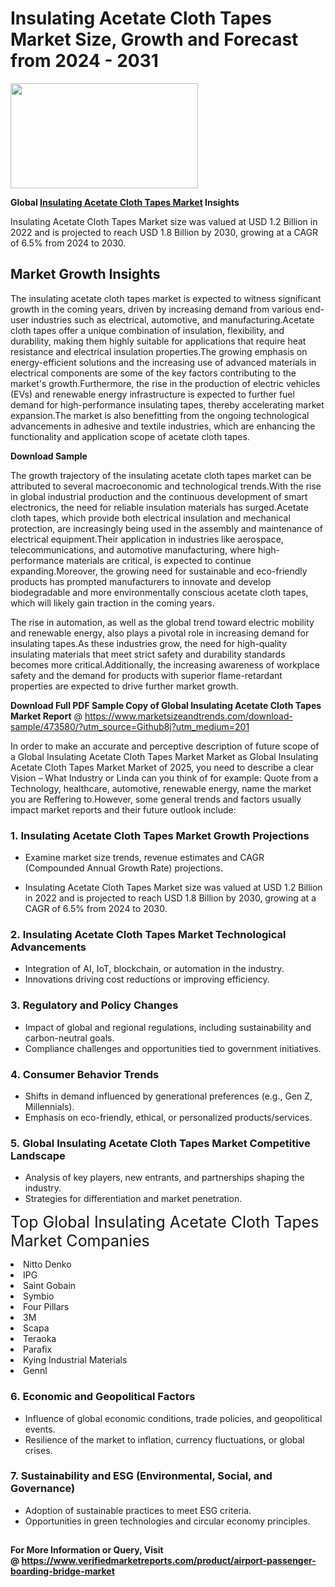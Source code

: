 <H1>Insulating Acetate Cloth Tapes Market Size, Growth and Forecast from 2024 - 2031</H1><img class="aligncenter size-medium wp-image-584254" src="https://thirdeyenews.in/wp-content/uploads/2024/09/Global-Market-Research-300x168.jpeg" alt="" width="300" height="168" /><p><strong>Global&nbsp;<a href="https://www.marketsizeandtrends.com/download-sample/473580/?utm_source=Github8j?utm_medium=201">Insulating Acetate Cloth Tapes Market</a> Insights</strong></p><p>Insulating Acetate Cloth Tapes Market size was valued at USD 1.2 Billion in 2022 and is projected to reach USD 1.8 Billion by 2030, growing at a CAGR of 6.5% from 2024 to 2030.</p><p><h2>Market Growth Insights</h2> <p>The insulating acetate cloth tapes market is expected to witness significant growth in the coming years, driven by increasing demand from various end-user industries such as electrical, automotive, and manufacturing.Acetate cloth tapes offer a unique combination of insulation, flexibility, and durability, making them highly suitable for applications that require heat resistance and electrical insulation properties.The growing emphasis on energy-efficient solutions and the increasing use of advanced materials in electrical components are some of the key factors contributing to the market's growth.Furthermore, the rise in the production of electric vehicles (EVs) and renewable energy infrastructure is expected to further fuel demand for high-performance insulating tapes, thereby accelerating market expansion.The market is also benefitting from the ongoing technological advancements in adhesive and textile industries, which are enhancing the functionality and application scope of acetate cloth tapes.</p> <p><strong>Download Sample</strong></p> <p>The growth trajectory of the insulating acetate cloth tapes market can be attributed to several macroeconomic and technological trends.With the rise in global industrial production and the continuous development of smart electronics, the need for reliable insulation materials has surged.Acetate cloth tapes, which provide both electrical insulation and mechanical protection, are increasingly being used in the assembly and maintenance of electrical equipment.Their application in industries like aerospace, telecommunications, and automotive manufacturing, where high-performance materials are critical, is expected to continue expanding.Moreover, the growing need for sustainable and eco-friendly products has prompted manufacturers to innovate and develop biodegradable and more environmentally conscious acetate cloth tapes, which will likely gain traction in the coming years.<p>The rise in automation, as well as the global trend toward electric mobility and renewable energy, also plays a pivotal role in increasing demand for insulating tapes.As these industries grow, the need for high-quality insulating materials that meet strict safety and durability standards becomes more critical.Additionally, the increasing awareness of workplace safety and the demand for products with superior flame-retardant properties are expected to drive further market growth.</p> <p><span class=""><strong>Download Full PDF Sample Copy of Global Insulating Acetate Cloth Tapes Market Report</strong> @ <a href="https://www.marketsizeandtrends.com/download-sample/473580/?utm_source=Github8j?utm_medium=201" target="_blank">https://www.marketsizeandtrends.com/download-sample/473580/?utm_source=Github8j?utm_medium=201</a></span></p><p>In order to make an accurate and perceptive description of future scope of a Global&nbsp;Insulating Acetate Cloth Tapes Market Market as Global&nbsp;Insulating Acetate Cloth Tapes Market Market of 2025, you need to describe a clear Vision &ndash; What Industry or Linda can you think of for example: Quote from a Technology, healthcare, automotive, renewable energy, name the market you are Reffering to.However, some general trends and factors usually impact market reports and their future outlook include:</p><h3>1.&nbsp;<strong>Insulating Acetate Cloth Tapes Market Growth Projections</strong></h3><ul><li>Examine market size trends, revenue estimates and CAGR (Compounded Annual Growth Rate) projections.</li><li><p>Insulating Acetate Cloth Tapes Market size was valued at USD 1.2 Billion in 2022 and is projected to reach USD 1.8 Billion by 2030, growing at a CAGR of 6.5% from 2024 to 2030.</p></li></ul><h3>2.&nbsp;<strong>Insulating Acetate Cloth Tapes Market Technological Advancements</strong></h3><ul><li>Integration of AI, IoT, blockchain, or automation in the industry.</li><li>Innovations driving cost reductions or improving efficiency.</li></ul><h3>3.&nbsp;<strong>Regulatory and Policy Changes</strong></h3><ul><li>Impact of global and regional regulations, including sustainability and carbon-neutral goals.</li><li>Compliance challenges and opportunities tied to government initiatives.</li></ul><h3>4.&nbsp;<strong>Consumer Behavior Trends</strong></h3><ul><li>Shifts in demand influenced by generational preferences (e.g., Gen Z, Millennials).</li><li>Emphasis on eco-friendly, ethical, or personalized products/services.</li></ul><h3>5.&nbsp;<strong>Global Insulating Acetate Cloth Tapes Market Competitive Landscape</strong></h3><ul><li>Analysis of key players, new entrants, and partnerships shaping the industry.</li><li>Strategies for differentiation and market penetration.</li></ul><p data-pm-slice="1 1 []"><span style="color: inherit; font-family: inherit; font-size: 25px;">Top Global Insulating Acetate Cloth Tapes Market Companies</span></p><div class="" data-test-id=""><p><li>Nitto Denko</li><li> IPG</li><li> Saint Gobain</li><li> Symbio</li><li> Four Pillars</li><li> 3M</li><li> Scapa</li><li> Teraoka</li><li> Parafix</li><li> Kying Industrial Materials</li><li> Gennl</li></p></div><h3>6.&nbsp;<strong>Economic and Geopolitical Factors</strong></h3><ul><li>Influence of global economic conditions, trade policies, and geopolitical events.</li><li>Resilience of the market to inflation, currency fluctuations, or global crises.</li></ul><h3>7.&nbsp;<strong>Sustainability and ESG (Environmental, Social, and Governance)</strong></h3><ul><li>Adoption of sustainable practices to meet ESG criteria.</li><li>Opportunities in green technologies and circular economy principles.</li></ul><h2><strong style="font-size: 14px;">For More Information or Query, Visit @&nbsp;</strong><a style="background-color: #ffffff; font-size: 14px;" href="https://www.marketsizeandtrends.com/report/insulating-acetate-cloth-tapes-market/" target="_blank">https://www.verifiedmarketreports.com/product/airport-passenger-boarding-bridge-market</a></h2>